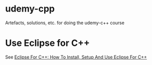 # udemy-cpp
Artefacts, solutions, etc. for doing the udemy-c++ course

# Use Eclipse for C++
See [Eclipse For C++: How To Install, Setup And Use Eclipse For C++](https://www.softwaretestinghelp.com/eclipse-for-cpp/)
